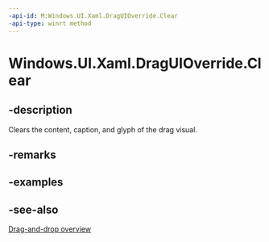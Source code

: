 ```yaml
---
-api-id: M:Windows.UI.Xaml.DragUIOverride.Clear
-api-type: winrt method
---
```


<!-- Method syntax
public void Clear()
-->

# Windows.UI.Xaml.DragUIOverride.Clear

## -description
Clears the content, caption, and glyph of the drag visual.



## -remarks

## -examples

## -see-also

[Drag-and-drop overview](/windows/uwp/design/input/drag-and-drop)
